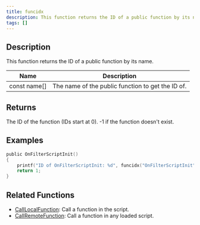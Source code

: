 ```yaml
---
title: funcidx
description: This function returns the ID of a public function by its name.
tags: []
---
```


<LowercaseNote />

## Description

This function returns the ID of a public function by its name.

| Name         | Description                                       |
| ------------ | ------------------------------------------------- |
| const name[] | The name of the public function to get the ID of. |

## Returns

The ID of the function (IDs start at 0). -1 if the function doesn't exist.

## Examples

```c
public OnFilterScriptInit()
{
    printf("ID of OnFilterScriptInit: %d", funcidx("OnFilterScriptInit"));
    return 1;
}
```

## Related Functions

- [CallLocalFunction](CallLocalFunction): Call a function in the script.
- [CallRemoteFunction](CallRemoteFunction): Call a function in any loaded script.
